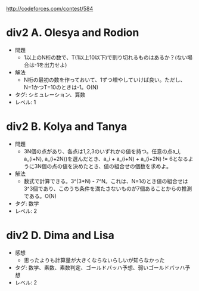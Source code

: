 http://codeforces.com/contest/584

# div2 A. Olesya and Rodion

- 問題
    - 1以上のN桁の数で、T(1以上10以下)で割り切れるものはあるか？(ない場合は-1を出力せよ)
- 解法
    - N桁の最初の数を作っておいて、1ずつ増やしていけば良い。ただし、N=1かつT=10のときは-1。O(N)
- タグ: シミュレーション、算数
- レベル: 1

# div2 B. Kolya and Tanya

- 問題
    - 3N個の点があり、各点は1,2,3のいずれかの値を持つ。任意の点a_i, a_(i+N), a_(i+2N))を選んだとき、a_i + a_(i+N) + a_(i+2N) != 6となるように3N個の点の値を決めたとき、値の組合せの個数を求めよ。
- 解法
    - 数式で計算できる。3^(3*N) - 7^N。これは、N=1のとき値の組合せは3^3個であり、このうち条件を満たさないものが7個あることからの推測である。O(N)
- タグ: 数学
- レベル: 2

# div2 D. Dima and Lisa

- 感想
    - 思ったよりも計算量が大きくならないらしいが知らなかった
- タグ: 数学、素数、素数判定、ゴールドバッハ予想、弱いゴールドバッハ予想
- レベル: 2
